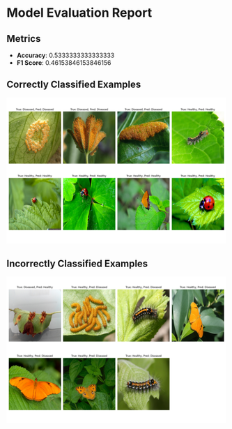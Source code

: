 # Model Evaluation Report

## Metrics

- **Accuracy**: 0.5333333333333333
- **F1 Score**: 0.46153846153846156

## Correctly Classified Examples

![Correctly Classified Examples](results/correct_grid.png)

## Incorrectly Classified Examples

![Incorrectly Classified Examples](results/incorrect_grid.png)

